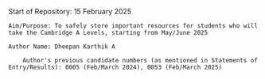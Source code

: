 Start of Repository: 15 February 2025

    Aim/Purpose: To safely store important resources for students who will take the Cambridge A Levels, starting from May/June 2025

    Author Name: Dheepan Karthik A

        Author's previous candidate numbers (as mentioned in Statements of Entry/Results): 0005 (Feb/March 2024), 0053 (Feb/March 2025)
